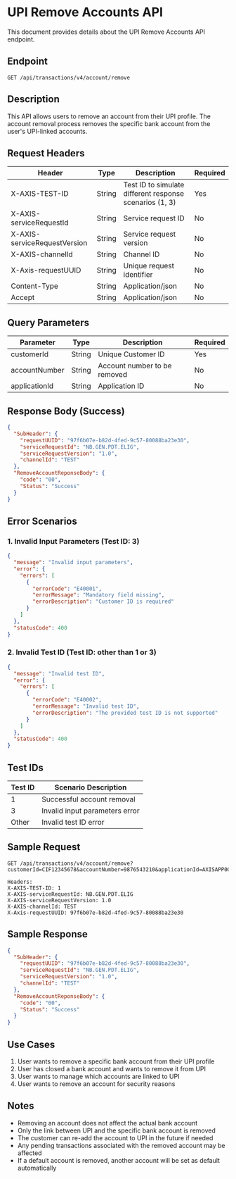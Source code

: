 # UPI Remove Accounts API

This document provides details about the UPI Remove Accounts API endpoint.

## Endpoint

```
GET /api/transactions/v4/account/remove
```

## Description

This API allows users to remove an account from their UPI profile. The account removal process removes the specific bank account from the user's UPI-linked accounts.

## Request Headers

| Header                    | Type   | Description                                            | Required |
|---------------------------|--------|--------------------------------------------------------|----------|
| X-AXIS-TEST-ID            | String | Test ID to simulate different response scenarios (1, 3)| Yes      |
| X-AXIS-serviceRequestId   | String | Service request ID                                     | No       |
| X-AXIS-serviceRequestVersion | String | Service request version                            | No       |
| X-AXIS-channelId          | String | Channel ID                                            | No       |
| X-Axis-requestUUID        | String | Unique request identifier                             | No       |
| Content-Type              | String | Application/json                                       | No       |
| Accept                    | String | Application/json                                       | No       |

## Query Parameters

| Parameter     | Type   | Description            | Required |
|---------------|--------|------------------------|----------|
| customerId    | String | Unique Customer ID     | Yes      |
| accountNumber | String | Account number to be removed | No   |
| applicationId | String | Application ID         | No       |

## Response Body (Success)

```json
{
  "SubHeader": {
    "requestUUID": "97f6b07e-b82d-4fed-9c57-80088ba23e30",
    "serviceRequestId": "NB.GEN.PDT.ELIG",
    "serviceRequestVersion": "1.0",
    "channelId": "TEST"
  },
  "RemoveAccountReponseBody": {
    "code": "00",
    "Status": "Success"
  }
}
```

## Error Scenarios

### 1. Invalid Input Parameters (Test ID: 3)

```json
{
  "message": "Invalid input parameters",
  "error": {
    "errors": [
      {
        "errorCode": "E40001",
        "errorMessage": "Mandatory field missing",
        "errorDescription": "Customer ID is required"
      }
    ]
  },
  "statusCode": 400
}
```

### 2. Invalid Test ID (Test ID: other than 1 or 3)

```json
{
  "message": "Invalid test ID",
  "error": {
    "errors": [
      {
        "errorCode": "E40002",
        "errorMessage": "Invalid test ID",
        "errorDescription": "The provided test ID is not supported"
      }
    ]
  },
  "statusCode": 400
}
```

## Test IDs

| Test ID | Scenario Description          |
|---------|-------------------------------|
| 1       | Successful account removal    |
| 3       | Invalid input parameters error|
| Other   | Invalid test ID error         |

## Sample Request

```
GET /api/transactions/v4/account/remove?customerId=CIF12345678&accountNumber=9876543210&applicationId=AXISAPP001

Headers:
X-AXIS-TEST-ID: 1
X-AXIS-serviceRequestId: NB.GEN.PDT.ELIG
X-AXIS-serviceRequestVersion: 1.0
X-AXIS-channelId: TEST
X-Axis-requestUUID: 97f6b07e-b82d-4fed-9c57-80088ba23e30
```

## Sample Response

```json
{
  "SubHeader": {
    "requestUUID": "97f6b07e-b82d-4fed-9c57-80088ba23e30",
    "serviceRequestId": "NB.GEN.PDT.ELIG",
    "serviceRequestVersion": "1.0",
    "channelId": "TEST"
  },
  "RemoveAccountReponseBody": {
    "code": "00",
    "Status": "Success"
  }
}
```

## Use Cases

1. User wants to remove a specific bank account from their UPI profile
2. User has closed a bank account and wants to remove it from UPI
3. User wants to manage which accounts are linked to UPI
4. User wants to remove an account for security reasons

## Notes

- Removing an account does not affect the actual bank account
- Only the link between UPI and the specific bank account is removed
- The customer can re-add the account to UPI in the future if needed
- Any pending transactions associated with the removed account may be affected
- If a default account is removed, another account will be set as default automatically 